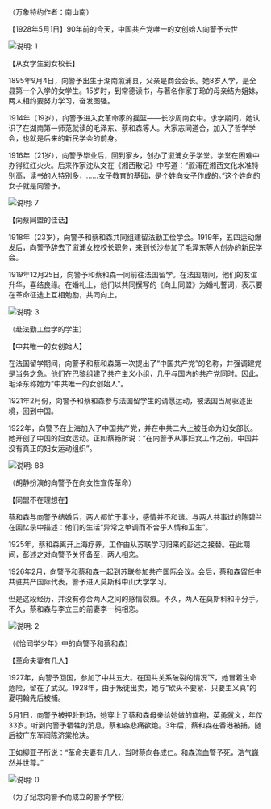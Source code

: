 （万象特约作者：南山南）

【1928年5月1日】90年前的今天，中国共产党唯一的女创始人向警予去世

![说明: 1](file://localhost/Users/liangqiang/Library/Caches/TemporaryItems/msoclip/0/clip_image002.gif)

 【从女学生到女校长】

1895年9月4日，向警予出生于湖南溆浦县，父亲是商会会长。她8岁入学，是全县第一个入学的女学生。15岁时，到常德读书，与著名作家丁玲的母亲结为姐妹，两人相约要努力学习，奋发图强。

1914年（19岁），向警予进入女革命家的摇篮——长沙周南女中。求学期间，她认识了在湖南第一师范就读的毛泽东、蔡和森等人。大家志同道合，加入了哲学学会，也就是后来的新民学会的前身。

1916年（21岁），向警予毕业后，回到家乡，创办了溆浦女子学堂。学堂在困难中办得红红火火。后来作家沈从文在《湘西散记》中写道：“溆浦在湘西文化水准特别高，读书的人特别多，……女子教育的基础，是个姓向女子作成的。”这个姓向的女子就是向警予。

![说明: 7](file://localhost/Users/liangqiang/Library/Caches/TemporaryItems/msoclip/0/clip_image004.gif)



【向蔡同盟的佳话】

1918年（23岁），向警予和蔡和森共同组建留法勤工俭学会。1919年，五四运动爆发后，向警予辞去了溆浦女校校长职务，来到长沙参加了毛泽东等人创办的新民学会。

1919年12月25日，向警予和蔡和森一同前往法国留学。在法国期间，他们的友谊升华，喜结良缘。在婚礼上，他们以共同撰写的《向上同盟》为婚礼誓词，表示要在革命征途上互相勉励，共同向上。

![说明: 3](file://localhost/Users/liangqiang/Library/Caches/TemporaryItems/msoclip/0/clip_image006.gif)

（赴法勤工俭学的学生）

【中共唯一的女创始人】

在法国留学期间，向警予和蔡和森第一次提出了“中国共产党”的名称，并强调建党是当务之急。他们在巴黎组建了共产主义小组，几乎与国内的共产党同时。因此，毛泽东称她为“中共唯一的女创始人”。

1921年2月份，向警予和蔡和森参与法国留学生的请愿运动，被法国当局驱逐出境，回到中国。

 1922年，向警予在上海加入了中国共产党，并在中共二大上被任命为妇女部长。她开创了中国的妇女运动。正如蔡畅所说：“在向警予从事妇女工作之前，中国并没有真正的妇女运动组织”。

![说明: 88](file://localhost/Users/liangqiang/Library/Caches/TemporaryItems/msoclip/0/clip_image008.gif)

 （胡静扮演的向警予在向女性宣传革命）

【同盟不在理想在】

蔡和森与向警予结婚后，两人都忙于事业，感情并不和谐。与两人共事过的陈碧兰在回忆录中描述：他们的生活“异常之单调而不合乎人情和卫生”。

1925年，蔡和森离开上海疗养，工作由从苏联学习归来的彭述之接替。在此期间，彭述之对向警予关怀备至，两人相恋。

1926年2月，向警予和蔡和森一起到苏联参加共产国际会议。会后，蔡和森留任中共驻共产国际代表，警予进入莫斯科中山大学学习。

但是这段经历，并没有弥合两人之间的感情裂痕。不久，两人在莫斯科和平分手。不久，蔡和森与李立三的前妻李一纯相恋。

![说明: 2](file://localhost/Users/liangqiang/Library/Caches/TemporaryItems/msoclip/0/clip_image010.gif)

 （《恰同学少年》中的向警予和蔡和森）

【革命夫妻有几人】

1927年，向警予回国，参加了中共五大。在国共关系破裂的情况下，她冒着生命危险，留在了武汉。1928年，由于叛徒出卖，她与“砍头不要紧、只要主义真”的夏明翰先后被捕。

5月1日，向警予被押赴刑场，她穿上了蔡和森母亲给她做的旗袍，英勇就义，年仅33岁。听到向警予牺牲的消息，蔡和森悲痛欲绝。3年后，蔡和森在香港被捕，随后被广东军阀陈济棠枪决。

正如柳亚子所说：“革命夫妻有几人，当时蔡向各成仁。和森流血警予死，浩气巍然并世尊。”



![说明: 0](file://localhost/Users/liangqiang/Library/Caches/TemporaryItems/msoclip/0/clip_image014.gif)

（为了纪念向警予而成立的警予学校）